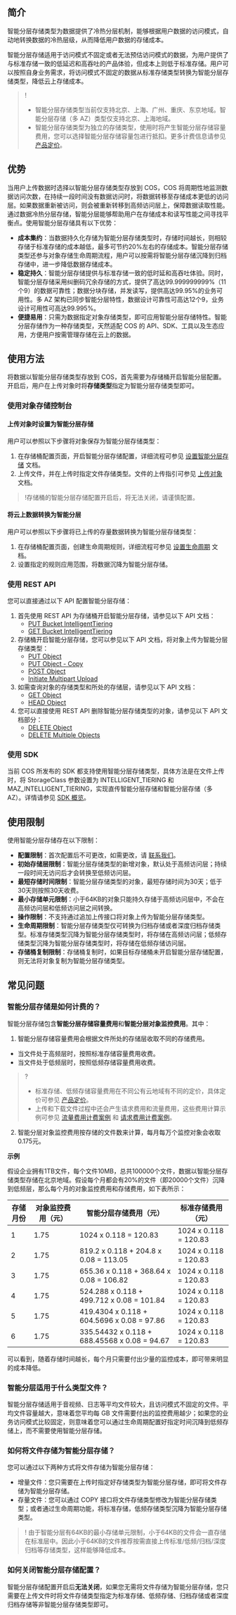 ## 简介

智能分层存储类型为数据提供了冷热分层机制，能够根据用户数据的访问模式，自动地转换数据的冷热层级，从而降低用户数据的存储成本。

智能分层存储适用于访问模式不固定或者无法预估访问模式的数据，为用户提供了与标准存储一致的低延迟和高吞吐的产品体验，但成本上则低于标准存储。用户可以按照自身业务需求，将访问模式不固定的数据从标准存储类型转换为智能分层存储类型，降低云上存储成本。

>!
> - 智能分层存储类型当前仅支持北京、上海、广州、重庆、东京地域。智能分层存储（多 AZ）类型仅支持北京、上海地域。
> - 智能分层存储类型为独立的存储类型，使用时将产生智能分层存储容量费用，您可以选择智能分层存储容量包进行抵扣。更多计费信息请参见 [产品定价](https://buy.cloud.tencent.com/price/cos)。
> 

## 优势

当用户上传数据时选择以智能分层存储类型存放到 COS，COS 将周期性地监测数据访问次数，在持续一段时间没有数据访问时，将数据转移至存储成本更低的访问层。如果数据重新被访问，则会被重新转移到高频访问层上，保障数据读取性能。通过数据冷热分层存储，智能分层能够帮助用户在存储成本和读写性能之间寻找平衡点。使用智能分层存储具有以下优势：

- **成本集约**：当数据持久化存储为智能分层存储类型时，存储时间越长，则相较存储于标准存储的成本越低，最多可节约20%左右的存储成本。智能分层存储类型还参与对象存储生命周期流程，用户可以按需将智能分层存储沉降到归档存储中，进一步降低数据存储成本。
- **稳定持久**：智能分层存储提供与标准存储一致的低时延和高吞吐体验。同时，智能分层存储采用纠删码冗余存储的方式，提供了高达99.999999999%（11个9）的数据可靠性；数据分块存储，并发读写，提供高达99.95%的业务可用性。多 AZ 架构已同步智能分层特性，数据设计可靠性可高达12个9，业务设计可用性可高达99.995%。
- **便捷易用**：只需为数据指定对象存储类型，即可应用智能分层存储特性。智能分层存储作为一种存储类型，天然适配 COS 的 API、SDK、工具以及生态应用，方便用户按需管理存储在云上的数据。

## 使用方法

将数据以智能分层存储类型存放到 COS，首先需要为存储桶开启智能分层配置。开启后，用户在上传对象时将**存储类型**指定为智能分层存储类型即可。

### 使用对象存储控制台

#### 上传对象时设置为智能分层存储

用户可以参照以下步骤将对象保存为智能分层存储类型：

1. 在存储桶配置页面，开启智能分层存储配置，详细流程可参见 [设置智能分层存储](https://cloud.tencent.com/document/product/436/48350) 文档。
2. 上传文件，并在上传时指定文件存储类型。文件的上传指引可参见 [上传对象](https://cloud.tencent.com/document/product/436/13321) 文档。

> !存储桶的智能分层存储配置开启后，将无法关闭，请谨慎配置。

#### 将云上数据转换为智能分层

用户可以参照以下步骤将已上传的存量数据转换为智能分层存储类型：

1. 在存储桶配置页面，创建生命周期规则，详细流程可参见 [设置生命周期](https://cloud.tencent.com/document/product/436/14605) 文档。
2. 设置指定的规则应用范围，将数据沉降为智能分层存储。



### 使用 REST API

您可以直接通过以下 API 配置智能分层存储：

1. 首先使用 REST API 为存储桶开启智能分层存储，请参见以下 API 文档：
	- [PUT Bucket IntelligentTiering](https://cloud.tencent.com/document/product/436/48348)
	- [GET Bucket IntelligentTiering](https://cloud.tencent.com/document/product/436/48349)
2. 存储桶开启智能分层存储，您可以参见以下 API 文档，将对象上传为智能分层存储类型：
	- [PUT Object](https://cloud.tencent.com/document/product/436/7749)
	- [PUT Object - Copy](https://cloud.tencent.com/document/product/436/10881)
	- [POST Object](https://cloud.tencent.com/document/product/436/14690)
	- [Initiate Multipart Upload](https://cloud.tencent.com/document/product/436/7746)
3. 如需查询对象的存储类型和所处的存储层，请参见以下 API 文档：
	- [GET Object](https://cloud.tencent.com/document/product/436/7753)
	- [HEAD Object](https://cloud.tencent.com/document/product/436/7745)
4. 您可以直接使用 REST API 删除智能分层存储类型的对象，请参见以下 API 文档部分：
	- [DELETE Object](https://cloud.tencent.com/document/product/436/7743)
	- [DELETE Multiple Objects](https://cloud.tencent.com/document/product/436/8289)

### 使用 SDK

当前 COS 所发布的 SDK 都支持使用智能分层存储类型，具体方法是在文件上传时，将 StorageClass 参数设置为 INTELLIGENT_TIERING 和 MAZ_INTELLIGENT_TIERING，实现直传智能分层存储和智能分层存储（多 AZ）。详情请参见 [SDK 概览](https://cloud.tencent.com/document/product/436/6474)。



## 使用限制

使用智能分层存储存在以下限制：

- **配置限制**：首次配置后不可更改，如需更改，请 [联系我们](https://cloud.tencent.com/document/product/436/37708)。
- **初始存储层限制**：智能分层存储类型的新增对象，默认处于高频访问层；持续一段时间无访问后才会转换至低频访问层。
- **最短存储时间限制**：智能分层存储类型的对象，最短存储时间为30天；低于30天则按照30天收费。
- **最小存储单元限制**：小于64KB的对象只能持久存储于高频访问层中，不会在高频访问层和低频访问层之间转换。
- **操作限制**：不支持通过追加上传接口将对象上传为智能分层存储类型。
- **生命周期限制**：智能分层存储类型仅可转换为归档存储或者深度归档存储类型。标准存储类型沉降为智能分层存储类型时，将存储在高频访问层；低频存储类型沉降为智能分层存储类型时，将存储在低频存储访问层。
- **存储桶复制限制**：存储桶复制时，如果目标存储桶未开启智能分层存储配置，则无法将对象复制为智能分层存储类型。

## 常见问题
### 智能分层存储是如何计费的？

智能分层存储包含**智能分层存储容量费用**和**智能分层对象监控费用**。其中：
1. 智能分层存储容量费用会根据文件所处的存储层收取不同的存储费用。
 - 当文件处于高频层时，按照标准存储容量费用收费。
 - 当文件处于低频层时，按照低频存储容量费用收费。
 >?
 >- 标准存储、低频存储容量费用在不同公有云地域有不同的定价，具体定价可参见 [产品定价](https://buy.cloud.tencent.com/price/cos)。
 >- 上传和下载文件过程中还会产生请求费用和流量费用，这些费用计算示例可参见 [流量费用计费案例](https://cloud.tencent.com/document/product/436/53863#.E8.AE.A1.E8.B4.B9.E6.A1.88.E4.BE.8B) 和 [请求费用计费案例](https://cloud.tencent.com/document/product/436/53861#.E8.AE.A1.E8.B4.B9.E6.A1.88.E4.BE.8B)。
 >
2. 智能分层对象监控费用按存储的文件数来计算，每月每万个监控对象会收取0.175元。

**示例**

假设企业拥有1TB文件，每个文件10MB，总共100000个文件，数据以智能分层存储类型存储在北京地域。假设每个月都会有20%的文件（即20000个文件）沉降到低频层，那么每个月的对象监控费用和存储费用，如下表所示：

|存储月份|对象监控费用（元）|智能分层存储费用（元）|标准存储费用（元）|
|----|----|----|----|
|1| 1.75|1024 x 0.118 = 120.83  |   1024 x 0.118 = 120.83  |
|2|1.75|819.2 x 0.118 + 204.8 x 0.08 = 113.05| 1024 x 0.118 = 120.83  |
|3|1.75|655.36 x 0.118 + 368.64 x 0.08 = 106.82|  1024 x 0.118 = 120.83  |
|4|1.75|524.288 x 0.118 + 499.712 x 0.08 = 101.84|  1024 x 0.118 = 120.83 |
|5|1.75|419.4304 x 0.118 + 604.5696 x 0.08 = 97.86  |  1024 x 0.118 = 120.83  |
|6|1.75|335.54432 x 0.118 + 688.45568 x 0.08 = 94.67  | 1024 x 0.118 = 120.83 |

可以看到，随着存储时间越长，每个月只需要付出少量的监控成本，即可带来明显的成本降低。

### 智能分层适用于什么类型文件？

智能分层存储适用于音视频、日志等平均文件较大，且访问模式不固定的文件。平均文件容量越大，意味着您平均每 GB 文件需要付出的监控费用越少；如果您的业务访问模式比较固定，则意味着您可以通过生命周期配置好指定时间沉降到低频存储上，而不需要使用智能分层存储。

### 如何将文件存储为智能分层存储？
您可以通过以下两种方式将文件存储为智能分层存储：
- 增量文件：您只需要在上传时指定好存储类型为智能分层存储，即可将文件存储为智能分层存储。
- 存量文件：您可以通过 COPY 接口将文件存储类型修改为智能分层存储类型；或者通过生命周期功能，将标准存储，低频存储类型沉降为智能分层存储类型。

>! 由于智能分层有64KB的最小存储单元限制，小于64KB的文件会一直存储在标准层中。因此小于64KB的文件推荐按需直接上传标准/低频/归档/深度归档等存储类型，这样能够降低成本。
>

### 如何关闭智能分层存储配置？

智能分层存储配置开启后**无法关闭**，如果您无需将文件存储为智能分层存储，您只需要在上传文件时将文件存储类型指定为标准存储、低频存储、归档存储或者深度归档存储等非智能分层存储类型即可。
